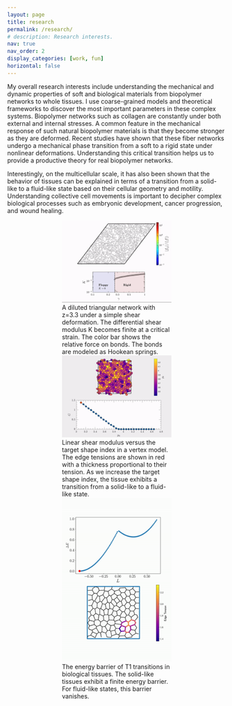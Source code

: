 ```yaml
---
layout: page
title: research
permalink: /research/
# description: Research interests.
nav: true
nav_order: 2
display_categories: [work, fun]
horizontal: false
---
```


My overall research interests include understanding the mechanical and dynamic properties of soft and biological materials from biopolymer networks to whole tissues. I use coarse-grained models and theoretical frameworks to discover the most important parameters in these complex systems. Biopolymer networks such as collagen are constantly under both external and internal stresses. A common feature in the mechanical response of such natural biopolymer materials is that they become stronger as they are deformed. Recent studies have shown that these fiber networks undergo a mechanical phase transition from a soft to a rigid state under nonlinear deformations. Understanding this critical transition helps us to provide a productive theory for real biopolymer networks.

Interestingly, on the multicellular scale, it has also been shown that the behavior of tissues can be explained in terms of a transition from a solid-like to a fluid-like state based on their cellular geometry and motility. Understanding collective cell movements is important to decipher complex biological processes such as embryonic development, cancer progression, and wound healing.

<div align='center'>
	<img src="/assets/img/TriangularNetworkUnderShear.gif" width="50%" height="50%"><br/>
	<!-- <center>A diluted triangular network with z=3.3 under a simple shear deformation. The differential shear modulus K becomes finite at a critical strain. The color bar shows the relative force on bonds. The bonds are modeled as Hookean springs.</center> -->
	<div style="text-align: left; display: inline-block; max-width: 50%;">
    A diluted triangular network with z=3.3 under a simple shear deformation. The differential shear modulus K becomes finite at a critical strain. The color bar shows the relative force on bonds. The bonds are modeled as Hookean springs.</div>
</div>

<div align='center'>
	<img src="/assets/img/vertex.gif" width="50%" height="50%"><br/>
	<!-- <center>Linear shear modulus versus the target shape index in a vertex model. The edge tensions are shown in red with a thickness proportional to their tension. As we increase the target shape index, the tissue exhibits a transition from a solid-like to a fluid-like state.</center> -->
	<div style="text-align: left; display: inline-block; max-width: 50%;"> Linear shear modulus versus the target shape index in a vertex model. The edge tensions are shown in red with a thickness proportional to their tension. As we increase the target shape index, the tissue exhibits a transition from a solid-like to a fluid-like state.</div>
</div>

<div align='center'>
	<img src="/assets/img/energy_barrier.gif" width="50%" height="50%"><br/>
	<!-- <center>The energy barrier of T1 transitions in biological tissues. The solid-like tissues exhibit a finite energy barrier. For fluid-like states, this barrier vanishes.</center> -->
	<div style="text-align: left; display: inline-block; max-width: 50%;">The energy barrier of T1 transitions in biological tissues. The solid-like tissues exhibit a finite energy barrier. For fluid-like states, this barrier vanishes.</div>
</div>